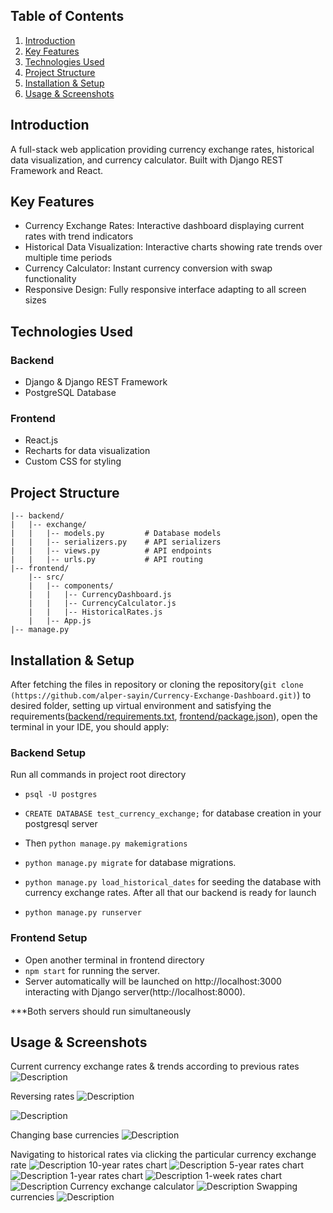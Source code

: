 ## Table of Contents

1. [Introduction](#introduction)
2. [Key Features](#key-features)
3. [Technologies Used](#technologies-used)
4. [Project Structure](#project-structure)
5. [Installation & Setup](#installation--setup)
6. [Usage & Screenshots](#usage--screenshots)

## Introduction

A full-stack web application providing currency exchange rates, historical data visualization, and currency calculator. Built with Django REST Framework and React.

## Key Features
- Currency Exchange Rates: Interactive dashboard displaying current rates with trend indicators
- Historical Data Visualization: Interactive charts showing rate trends over multiple time periods
- Currency Calculator: Instant currency conversion with swap functionality
- Responsive Design: Fully responsive interface adapting to all screen sizes

## Technologies Used

### Backend
- Django & Django REST Framework
- PostgreSQL Database

### Frontend
- React.js
- Recharts for data visualization
- Custom CSS for styling


## Project Structure
```
|-- backend/
|   |-- exchange/
|   |   |-- models.py         # Database models
|   |   |-- serializers.py    # API serializers
|   |   |-- views.py          # API endpoints
|   |   |-- urls.py           # API routing
|-- frontend/
    |-- src/
    |   |-- components/
    |   |   |-- CurrencyDashboard.js
    |   |   |-- CurrencyCalculator.js
    |   |   |-- HistoricalRates.js
    |   |-- App.js
|-- manage.py
```

## Installation & Setup

After fetching the files in repository or cloning the repository(`git clone (https://github.com/alper-sayin/Currency-Exchange-Dashboard.git)`) to desired folder, setting up virtual environment and satisfying the requirements([backend/requirements.txt](requirements.txt), [frontend/package.json](package.json)), open the terminal in your IDE, you should apply:

### Backend Setup
Run all commands in project root directory
-	`psql -U postgres`
-	`CREATE DATABASE test_currency_exchange;`
for database creation in your postgresql server

- Then	`python manage.py makemigrations`
-	`python manage.py migrate`
for database migrations.
-	`python manage.py load_historical_dates`
for seeding the database with currency exchange rates.
  After all that our backend is ready for launch
-	`python manage.py runserver`

### Frontend Setup
- Open another terminal in frontend directory
- `npm start` for running the server.
- Server automatically will be launched on http://localhost:3000 interacting with Django server(http://localhost:8000).
  
***Both servers should run simultaneously

## Usage & Screenshots

Current currency exchange rates & trends according to previous rates
![Description](images/ced4.PNG)

Reversing rates
![Description](images/ced1.PNG)

![Description](images/ced2.PNG)

Changing base currencies
![Description](images/ced3.PNG)

Navigating to historical rates via clicking the particular currency exchange rate
![Description](images/his1.PNG)
10-year rates chart
![Description](images/his2.PNG)
5-year rates chart
![Description](images/his3.PNG)
1-year rates chart
![Description](images/his4.PNG)
1-week rates chart
![Description](images/his5.PNG)
Currency exchange calculator
![Description](images/cal1.PNG)
Swapping currencies 
![Description](images/cal2.PNG)



